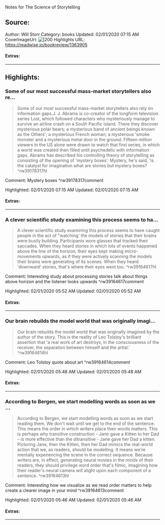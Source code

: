 Notes for The Science of Storytelling

## Source:
Author: Will Storr
Category: books
Updated: 02/01/2020 07:15 AM
CoverImageUrl: 
![|200](https://images-na.ssl-images-amazon.com/images/I/41nKm0hu8zL._SL200_.jpg)
Highlights URL: https://readwise.io/bookreview/1363905


#### Extras:




 
-----
 ## Highlights:

### Some of our most successful mass-market storytellers also re...
>Some of our most successful mass-market storytellers also rely on information gaps.J. J. Abrams is co-creator of the longform television series Lost, which followed characters who mysteriously manage to survive an airline crash on a South Pacific island. There they discover mysterious polar bears; a mysterious band of ancient beings known as the Others'; a mysterious French woman; a mysterious ʻsmoke monster and a mysterious metal door in the ground. Fifteen million viewers in the US alone were drawn to watch that first series, in which a world was created then filled until psychedelic with information gaps. Abrams has described his controlling theory of storytelling as consisting of the opening of 'mystery boxes'. Mystery, he's said, 'is the catalyst for imagination
>what are stories but mystery boxes? ^rw39178317hl

Comment: Mystery boxes ^rw39178317comment

Highlighted: 02/01/2020 07:15 AM
Updated: 02/01/2020 07:15 AM


#### Extras:





------

### A clever scientific study examining this process seems to ha...
>A clever scientific study examining this process seems to have caught people in the act of "watching' the models of stories that their brains were busily building. Participants wore glasses that tracked their saccades. When they heard stories in which lots of events happened above the line of the horizon, their eyes kept making micro-movements upwards, as if they were actively scanning the models their brains were generating of its scenes. When they heard 'downward' stories, that's where their eyes went too. ^rw39164617hl

Comment: Interesting study about processing stories  talk about things above horizon and the listener looks upwards ^rw39164617comment

Highlighted: 02/01/2020 05:52 AM
Updated: 02/01/2020 05:52 AM


#### Extras:





------

### Our brain rebuilds the model world that was originally imagi...
>Our brain rebuilds the model world that was originally imagined by the author of the story. This is the reality of Leo Tolstoy's brilliant assertion that 'a real work of art destroys, in the consciousness of the receiver, the separation between himself and the artist.' ^rw39164614hl

Comment: Leo Tolstoy quote about art ^rw39164614comment

Highlighted: 02/01/2020 05:48 AM
Updated: 02/01/2020 05:48 AM


#### Extras:





------

### According to Bergen, we start modelling words as soon as we ...
>According to Bergen, we start modelling words as soon as we start reading them. We don't wait until we get to the end of the sentence. This means the order in which writers place their words matters. This is perhaps why transitive construction - Jane gave a Kitten to her Dad – is more effective than the ditransitive - Jane gave her Dad a kitten. Picturing Jane, then the Kitten, then her Dad mimics the real-world action that we, as readers, should be modelling. It means we're mentally experiencing the scene in the correct sequence. Because writers are, in effect, generating neural movies in the minds of their readers, they should privilege word order that's filmic, imagining how their reader's neural camera will alight upon each component of a sentence. ^rw39164613hl

Comment: Interesting how we visualize as we read  order matters to help create a clearer image in your mind ^rw39164613comment

Highlighted: 02/01/2020 05:46 AM
Updated: 02/01/2020 05:46 AM


#### Extras:





------

